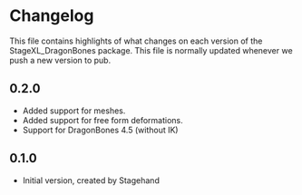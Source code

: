 # Changelog

This file contains highlights of what changes on each version of the 
StageXL_DragonBones package. This file is normally updated whenever 
we push a new version to pub.

## 0.2.0
 
 * Added support for meshes.
 * Added support for free form deformations.
 * Support for DragonBones 4.5 (without IK)

## 0.1.0
  
 * Initial version, created by Stagehand
